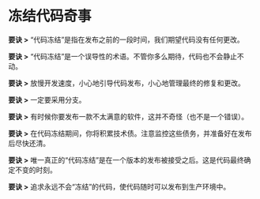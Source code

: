 # 冻结代码奇事

**要诀 >** “代码冻结”是指在发布之前的一段时间，我们期望代码没有任何更改。

**要诀 >** “代码冻结”是一个误导性的术语。不管你多么期待，代码也不会静止不动。

**要诀 >** 放慢开发速度，小心地引导代码发布，小心地管理最终的修复和更改。

**要诀 >** 一定要采用分支。

**要诀 >** 有时候你要发布一款不太满意的软件，这并不奇怪（也不是一个错误）。

**要诀 >** 在代码冻结期间，你将积累技术债。注意监控这些债务，并准备好在发布后尽快还清。

**要诀 >** 唯一真正的“代码冻结”是在一个版本的发布被接受之后。这是代码最终确定不变的时刻。

**要诀 >** 追求永远不会“冻结”的代码，使代码随时可以发布到生产环境中。
